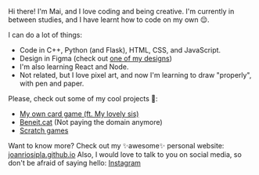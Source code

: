Hi there! I'm Mai, and I love coding and being creative. I'm currently in between studies, and I have learnt how to code on my own 😌.

I can do a lot of things:
- Code in C++, Python (and Flask),  HTML, CSS, and JavaScript.
- Design in Figma (check out [one of my designs](https://joanriosipla.github.io/AgentTruk/))
- I'm also learning React and Node.
- Not related, but I love pixel art, and now I'm learning to draw "properly", with pen and paper.

Please, check out some of my cool projects 🥺:
- [My own card game (ft. My lovely sis)](https://joanriosipla.github.io/AgentTruk/)
- [Beneit.cat](https://joanriosipla.github.io/BENEIT/) (Not paying the domain anymore)
- [Scratch games](https://scratch.mit.edu/users/coyote_coyota/)

Want to know more? Check out my ✨awesome✨ personal website: [joanriosipla.github.io](https://joanriosipla.github.io)
Also, I would love to talk to you on social media, so don't be afraid of saying hello: [Instagram](https://www.instagram.com/_joanrios)

<!--
**JoanRiosiPla/JoanRiosiPla** is a ✨ _special_ ✨ repository because its `README.md` (this file) appears on your GitHub profile.

Here are some ideas to get you started:

- 🔭 I’m currently working on ...
- 🌱 I’m currently learning ...
- 👯 I’m looking to collaborate on ...
- 🤔 I’m looking for help with ...
- 💬 Ask me about ...
- 📫 How to reach me: ...
- 😄 Pronouns: ...
- ⚡ Fun fact: ...
-->
